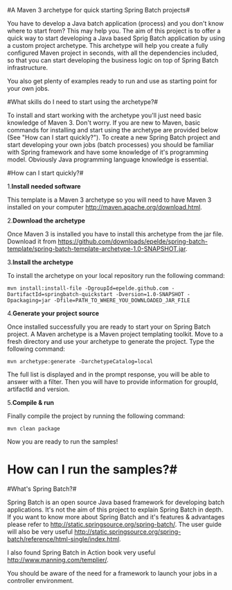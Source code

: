 #A Maven 3 archetype for quick starting Spring Batch projects#

You have to develop a Java batch application (process) and you don't know where to start from? This may help you. The aim of this project is to offer a quick way to start developing a Java based Sprig Batch application by using a custom project archetype. This archetype will help you create a fully configured Maven project in seconds, with all the dependencies included, so that you can start developing the business logic on top of Spring Batch infrastructure.

You also get plenty of examples ready to run and use as starting point for your own jobs.


#What skills do I need to start using the archetype?#

To install and start working with the archetype you'll just need basic knowledge of Maven 3. Don't worry. If you are new to Maven, basic commands for installing and start using the archetype are provided below (See "How can I start quickly?"). To create a new Spring Batch project and start developing your own jobs (batch processes) you should be familiar with Spring framework and have some knowledge of it's programming model. Obviously Java programming language knowledge is essential.


#How can I start quickly?#

1.**Install needed software**

This template is a Maven 3 archetype so you will need to have Maven 3 installed on your computer http://maven.apache.org/download.html.

2.**Download the archetype**

Once Maven 3 is installed you have to install this archetype from the jar file. Download it from https://github.com/downloads/epelde/spring-batch-template/spring-batch-template-archetype-1.0-SNAPSHOT.jar.

3.**Install the archetype**

To install the archetype on your local repository run the following command:

    mvn install:install-file -DgroupId=epelde.github.com -DartifactId=springbatch-quickstart -Dversion=1.0-SNAPSHOT -Dpackaging=jar -Dfile=PATH_TO_WHERE_YOU_DOWNLOADED_JAR_FILE

4.**Generate your project source**

Once installed successfully you are ready to start your on Spring Batch project. A Maven archetype is a Maven project templating toolkit. Move to a fresh directory and use your archetype to generate the project. Type the following command:

    mvn archetype:generate -DarchetypeCatalog=local

The full list is displayed and in the prompt response, you will be able to answer with a filter. Then you will have to provide information for groupId, artifactId and version.

5.**Compile & run**

Finally compile the project by running the following command:

    mvn clean package

Now you are ready to run  the samples!

# How can I run the samples?#


#What's Spring Batch?#

Spring Batch is an open source Java based framework for developing batch applications. It's not the aim of this project to explain Spring Batch in depth. If you want to know more about Spring Batch and it's features & advantages please refer to http://static.springsource.org/spring-batch/. The user guide will also be very useful http://static.springsource.org/spring-batch/reference/html-single/index.html.

I also found Spring Batch in Action book very useful http://www.manning.com/templier/.

You should be aware of the need for a framework to launch your jobs in a controller environment.